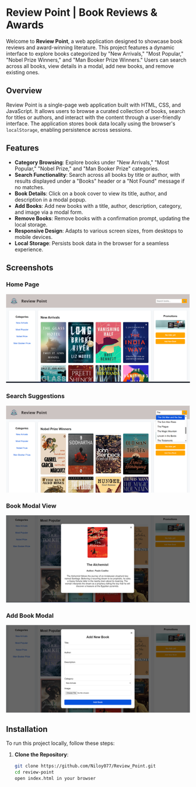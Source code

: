 # Review Point | Book Reviews & Awards

Welcome to **Review Point**, a web application designed to showcase book reviews and award-winning literature. This project features a dynamic interface to explore books categorized by "New Arrivals," "Most Popular," "Nobel Prize Winners," and "Man Booker Prize Winners." Users can search across all books, view details in a modal, add new books, and remove existing ones.


## Overview
Review Point is a single-page web application built with HTML, CSS, and JavaScript. It allows users to browse a curated collection of books, search for titles or authors, and interact with the content through a user-friendly interface. The application stores book data locally using the browser's `localStorage`, enabling persistence across sessions.

## Features
- **Category Browsing**: Explore books under "New Arrivals," "Most Popular," "Nobel Prize," and "Man Booker Prize" categories.
- **Search Functionality**: Search across all books by title or author, with results displayed under a "Books" header or a "Not Found" message if no matches.
- **Book Details**: Click on a book cover to view its title, author, and description in a modal popup.
- **Add Books**: Add new books with a title, author, description, category, and image via a modal form.
- **Remove Books**: Remove books with a confirmation prompt, updating the local storage.
- **Responsive Design**: Adapts to various screen sizes, from desktops to mobile devices.
- **Local Storage**: Persists book data in the browser for a seamless experience.

## Screenshots

### Home Page
![Home Page](<images\home.png>)

### Search Suggestions
![Search Suggestions](<images\search.png>)

### Book Modal View
![Book Modal](<images\book_view.png>)

### Add Book Modal
![Add Book Modal](<images\add_modal.png>)

## Installation
To run this project locally, follow these steps:

1. **Clone the Repository**:
   ```bash
   git clone https://github.com/Niloy077/Review_Point.git
   cd review-point
   open index.html in your browser